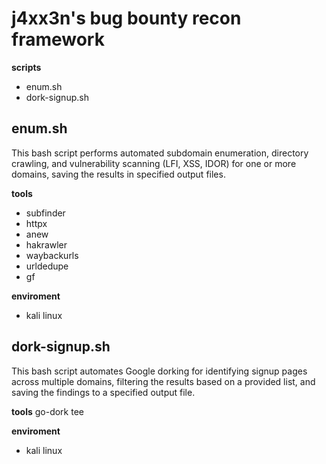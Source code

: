 # j4xx3n's bug bounty recon framework


**scripts**
- enum.sh
- dork-signup.sh

## enum.sh
This bash script performs automated subdomain enumeration, directory crawling, and vulnerability scanning (LFI, XSS, IDOR) for one or more domains, saving the results in specified output files.

**tools**
- subfinder
- httpx
- anew
- hakrawler
- waybackurls
- urldedupe
- gf

**enviroment**
- kali linux

## dork-signup.sh
This bash script automates Google dorking for identifying signup pages across multiple domains, filtering the results based on a provided list, and saving the findings to a specified output file.

**tools**
go-dork
tee

**enviroment**
- kali linux
